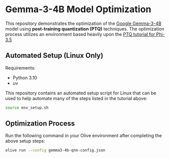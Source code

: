 # Gemma-3-4B Model Optimization

This repository demonstrates the optimization of the [Google Gemma-3-4B](https://huggingface.co/google/gemma-3-4b-it) model using **post-training quantization (PTQ)** techniques. The optimization process utilizes an environment based heavily upon the [PTQ tutorial for Phi-3.5](https://github.com/CodeLinaro/Olive/blob/main/examples/phi3_5/README.md)

## Automated Setup (Linux Only)

Requirements:
* Python 3.10
* uv

This repository contains an automated setup script for Linux that can be used to help automate many of the steps listed in the tutorial above:

```bash
source env_setup.sh
```

## Optimization Process

Run the following command in your Olive environment after completing the above setup steps:

```bash
olive run --config gemma3-4b-qnn-config.json
```
